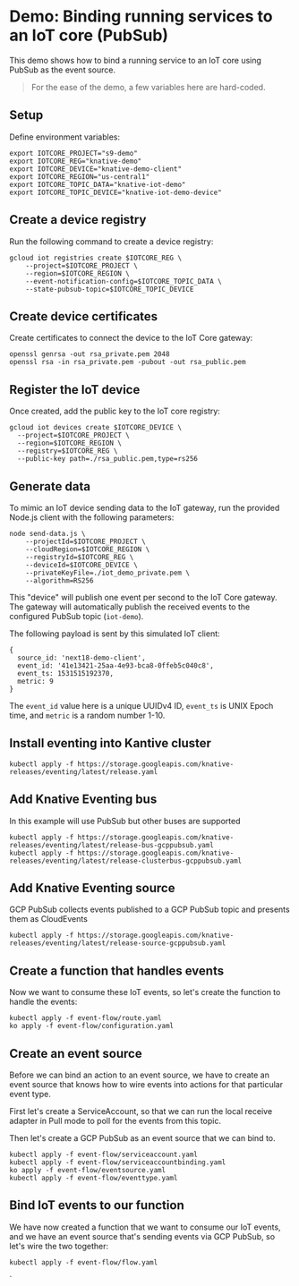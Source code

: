 # Demo: Binding running services to an IoT core (PubSub)

This demo shows how to bind a running service to an IoT core using PubSub as the event source.

> For the ease of the demo, a few variables here are hard-coded.

## Setup

Define environment variables:

```shell
export IOTCORE_PROJECT="s9-demo"
export IOTCORE_REG="knative-demo"
export IOTCORE_DEVICE="knative-demo-client"
export IOTCORE_REGION="us-central1"
export IOTCORE_TOPIC_DATA="knative-iot-demo"
export IOTCORE_TOPIC_DEVICE="knative-iot-demo-device"
```

## Create a device registry

Run the following command to create a device registry:

```shell
gcloud iot registries create $IOTCORE_REG \
    --project=$IOTCORE_PROJECT \
    --region=$IOTCORE_REGION \
    --event-notification-config=$IOTCORE_TOPIC_DATA \
    --state-pubsub-topic=$IOTCORE_TOPIC_DEVICE
```

## Create device certificates

Create certificates to connect the device to the IoT Core gateway:

```shell
openssl genrsa -out rsa_private.pem 2048
openssl rsa -in rsa_private.pem -pubout -out rsa_public.pem
```

## Register the IoT device

Once created, add the public key to the IoT core registry:

```shell
gcloud iot devices create $IOTCORE_DEVICE \
  --project=$IOTCORE_PROJECT \
  --region=$IOTCORE_REGION \
  --registry=$IOTCORE_REG \
  --public-key path=./rsa_public.pem,type=rs256
```

## Generate data

To mimic an IoT device sending data to the IoT gateway, run the provided
Node.js client with the following parameters:

```shell
node send-data.js \
    --projectId=$IOTCORE_PROJECT \
    --cloudRegion=$IOTCORE_REGION \
    --registryId=$IOTCORE_REG \
    --deviceId=$IOTCORE_DEVICE \
    --privateKeyFile=./iot_demo_private.pem \
    --algorithm=RS256
```

This "device" will publish one event per second to the IoT Core gateway.
The gateway will automatically publish the received events to the configured
PubSub topic (`iot-demo`).

The following payload is sent by this simulated IoT client:

```shell
{
  source_id: 'next18-demo-client',
  event_id: '41e13421-25aa-4e93-bca8-0ffeb5c040c8',
  event_ts: 1531515192370,
  metric: 9
}
```

The `event_id` value here is a unique UUIDv4 ID, `event_ts` is UNIX Epoch time, and `metric`
is a random number 1-10.

## Install eventing into Kantive cluster

```shell
kubectl apply -f https://storage.googleapis.com/knative-releases/eventing/latest/release.yaml
```

## Add Knative Eventing bus

In this example will use PubSub but other buses are supported

```shell
kubectl apply -f https://storage.googleapis.com/knative-releases/eventing/latest/release-bus-gcppubsub.yaml
kubectl apply -f https://storage.googleapis.com/knative-releases/eventing/latest/release-clusterbus-gcppubsub.yaml
```

## Add Knative Eventing source

GCP PubSub collects events published to a GCP PubSub topic and presents them as CloudEvents

```shell
kubectl apply -f https://storage.googleapis.com/knative-releases/eventing/latest/release-source-gcppubsub.yaml
```


## Create a function that handles events

Now we want to consume these IoT events, so let's create the function to handle the events:

```shell
kubectl apply -f event-flow/route.yaml
ko apply -f event-flow/configuration.yaml
```

## Create an event source

Before we can bind an action to an event source, we have to create an event source
that knows how to wire events into actions for that particular event type.

First let's create a ServiceAccount, so that we can run the local receive adapter
in Pull mode to poll for the events from this topic.

Then let's create a GCP PubSub as an event source that we can bind to.

```shell
kubectl apply -f event-flow/serviceaccount.yaml
kubectl apply -f event-flow/serviceaccountbinding.yaml
ko apply -f event-flow/eventsource.yaml
kubectl apply -f event-flow/eventtype.yaml
```

## Bind IoT events to our function

We have now created a function that we want to consume our IoT events, and we have an event
source that's sending events via GCP PubSub, so let's wire the two together:

```shell
kubectl apply -f event-flow/flow.yaml
```
`

